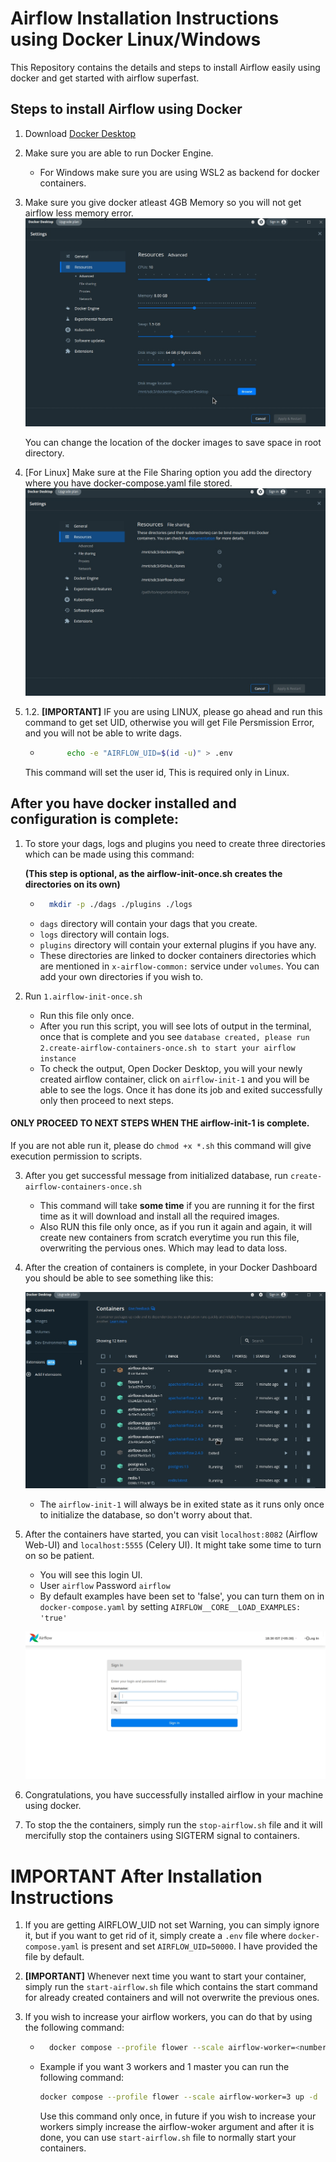 # Airflow Installation Instructions using Docker Linux/Windows

This Repository contains the details and steps to install Airflow easily using docker and get started with airflow superfast.

## Steps to install Airflow using Docker

1. Download [Docker Desktop](https://www.docker.com/)

2. Make sure you are able to run Docker Engine.
    - For Windows make sure you are using WSL2 as backend for docker containers.

3. Make sure you give docker atleast 4GB Memory so you will not get airflow less memory error.
    ![Docker Config Image](assets/docker-resourcer-advanced.jpg)

    You can change the location of the docker images to save space in root directory.


4. [For Linux] Make sure at the File Sharing option you add the directory where you have docker-compose.yaml file stored.
    ![File Sharing Config](assets/docker-file-sharing.jpg)

5. 1.2. **[IMPORTANT]** IF you are using LINUX, please go ahead and run this command to get set UID, otherwise you will get File Persmission Error, and you will not be able to write dags.
    - ``` bash
            echo -e "AIRFLOW_UID=$(id -u)" > .env
        ```
    This command will set the user id, This is required only in Linux.

## After you have docker installed and configuration is complete:

1. To store your dags, logs and plugins you need to create three directories which can be made using this command:

    **(This step is optional, as the airflow-init-once.sh creates the directories on its own)**
    - ```bash 
        mkdir -p ./dags ./plugins ./logs
        ```
    - `dags` directory will contain your dags that you create.
    - `logs` directory will contain logs.
    - `plugins` directory will contain your external plugins if you have any.
    - These directories are linked to docker containers directories which are mentioned in `x-airflow-common:` service under `volumes`. You can add your own directories if you wish to.



2. Run `1.airflow-init-once.sh`
    - Run this file only once.
    - After you run this script, you will see lots of output in the terminal, once that is complete and you see `database created, please run 2.create-airflow-containers-once.sh to start your airflow instance`
    - To check the output, Open Docker Desktop, you will your newly created airflow container, click on `airflow-init-1` and you will be able to see the logs. Once it has done its job and exited successfully only then proceed to next steps. 


#### ONLY PROCEED TO NEXT STEPS WHEN THE airflow-init-1 is complete.

If you are not able run it, please do `chmod +x *.sh` this command will give execution permission to scripts.

3. After you get successful message from initialized database, run `create-airflow-containers-once.sh`
    - This command will take **some time** if you are running it for the first time as it will download and install all the required images.
    - Also RUN this file only once, as if you run it again and again, it will create new containers from scratch everytime you run this file, overwriting the pervious ones. Which may lead to data loss.

4. After the creation of containers is complete, in your Docker Dashboard you should be able to see something like this:

    ![Docker containers of Airflow](assets/airflow-docker-containers.jpg)

    - The `airflow-init-1` will always be in exited state as it runs only once to initialize the database, so don't worry about that.

5. After the containers have started, you can visit `localhost:8082` (Airflow Web-UI) and `localhost:5555` (Celery UI). It might take some time to turn on so be patient.
    - You will see this login UI.
    - User `airflow` Password `airflow`
    - By default examples have been set to 'false', you can turn them on in `docker-compose.yaml` by setting   `AIRFLOW__CORE__LOAD_EXAMPLES: 'true'`

    ![Login UI](assets/login-ui.jpg)

6. Congratulations, you have successfully installed airflow in your machine using docker. 

7. To stop the the containers, simply run the `stop-airflow.sh` file and it will mercifully stop the containers using SIGTERM signal to containers.

# IMPORTANT After Installation Instructions

1. If you are getting AIRFLOW_UID not set Warning, you can simply ignore it, but if you want to get rid of it, simply create a `.env` file where `docker-compose.yaml` is present and set `AIRFLOW_UID=50000`. I have provided the file by default. 

2. **[IMPORTANT]** Whenever next time you want to start your container, simply run the `start-airflow.sh` file which contains the start command for already created containers and will not overwrite the previous ones.

3. If you wish to increase your airflow workers, you can do that by using the following command:
    - ``` bash
        docker compose --profile flower --scale airflow-worker=<number of workers you want> up -d
        ```

    - Example if you want 3 workers and 1 master you can run the following command:
        ```bash
        docker compose --profile flower --scale airflow-worker=3 up -d
        ```
        Use this command only once, in future if you wish to increase your workers simply increase the airflow-woker argument and after it is done, you can use `start-airflow.sh` file to normally start your containers. 
